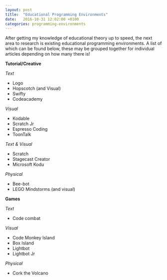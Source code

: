 ```yaml
---
layout: post
title:  "Educational Programming Environments"
date:   2016-10-31 12:02:00 +0100
categories: programming-environments
---
```


After getting my knowledge of educational theory up to speed, the next area to research is existing educational programming environments. A list of which can be found below, these may be grouped together for individual articles depending on how many there is!

**Tutorial/Creative**

*Text*

- Logo
- Hopscotch (and Visual)
- Swifty
- Codeacademy

*Visual*

- Kodable
- Scratch Jr
- Espresso Coding
- ToonTalk

*Text & Visual*

- Scratch
- Stagecast Creator
- Microsoft Kodu

*Physical*

- Bee-bot
- LEGO Mindstorms (and visual)

**Games**

*Text*

- Code combat

*Visual*

- Code Monkey Island
- Box Island
- Lightbot
- Lightbot Jr

*Physical*

- Cork the Volcano
